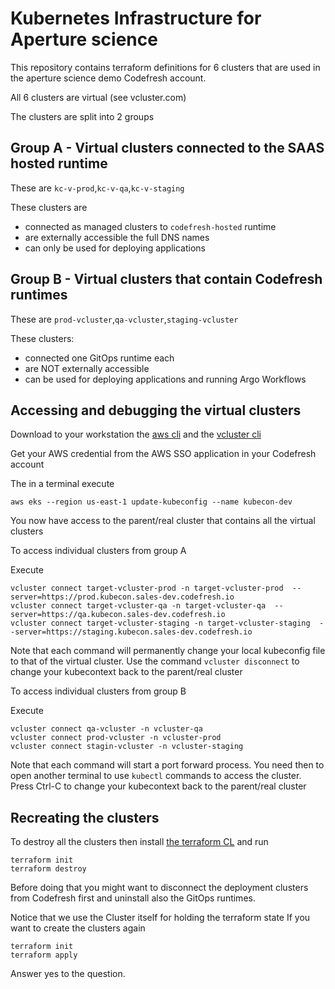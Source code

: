 # Kubernetes Infrastructure for Aperture science

This repository contains terraform definitions for 6 clusters that are used in the aperture science demo Codefresh account.

All 6 clusters are virtual (see vcluster.com)

The clusters are split into 2 groups

## Group A - Virtual clusters connected to the SAAS hosted runtime

These are `kc-v-prod`,`kc-v-qa`,`kc-v-staging`

These clusters are

* connected as managed clusters to `codefresh-hosted` runtime
* are externally accessible the full DNS names
* can only be used for deploying applications

## Group B - Virtual clusters that contain Codefresh runtimes

These are `prod-vcluster`,`qa-vcluster`,`staging-vcluster`

These clusters:

* connected one GitOps runtime each
* are NOT externally accessible 
* can be used for deploying applications and running Argo Workflows


## Accessing and debugging the virtual clusters

Download to your workstation the [aws cli](https://aws.amazon.com/cli/) and the [vcluster cli](https://www.vcluster.com/docs/getting-started/setup)

Get your AWS credential from the AWS SSO application in your Codefresh account

The in a terminal execute

```shell
aws eks --region us-east-1 update-kubeconfig --name kubecon-dev
```

You now have access to the parent/real cluster that contains all the virtual clusters

To access individual clusters from group A

Execute

```shell
vcluster connect target-vcluster-prod -n target-vcluster-prod  --server=https://prod.kubecon.sales-dev.codefresh.io
vcluster connect target-vcluster-qa -n target-vcluster-qa  --server=https://qa.kubecon.sales-dev.codefresh.io
vcluster connect target-vcluster-staging -n target-vcluster-staging  --server=https://staging.kubecon.sales-dev.codefresh.io
```

Note that each command will permanently change your local kubeconfig file to that of the virtual cluster. Use the command `vcluster disconnect` to change your kubecontext back to the parent/real cluster

To access individual clusters from group B

Execute

```shell
vcluster connect qa-vcluster -n vcluster-qa
vcluster connect prod-vcluster -n vcluster-prod
vcluster connect stagin-vcluster -n vcluster-staging
```

Note that each command will start a port forward process. You need then to open another terminal to use `kubectl` commands to access the cluster. Press Ctrl-C to  change your kubecontext back to the parent/real cluster

## Recreating the clusters

To destroy all the clusters then install [the terraform CL](https://developer.hashicorp.com/terraform/tutorials/aws-get-started/install-cli)
and run 

```shell
terraform init
terraform destroy
```


Before doing that you might want to disconnect the deployment clusters from Codefresh first and uninstall also the GitOps runtimes.

Notice that we use the Cluster itself for holding the terraform state
If you want to create the clusters again

```
terraform init
terraform apply
```

Answer yes to the question.


